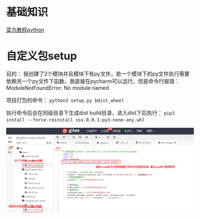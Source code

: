 # 基础知识
[菜鸟教程python](https://www.runoob.com/python3/python3-tutorial.html)

# 自定义包setup
目的： 我创建了2个模块并且模块下有py文件，若一个模块下的py文件执行需要依赖另一个py文件下函数，我直接在pycharm可以运行，但是命令行报错：ModuleNotFoundError: No module named

项目打包的命令：
`python3 setup.py bdist_wheel`

执行命令后会在同级目录下生成dist build目录，进入dist下后执行：
`pip3 install --force-reinstall ssx-0.0.1-py3-none-any.whl`

![自定义模块使用](1680142025526.jpg)




